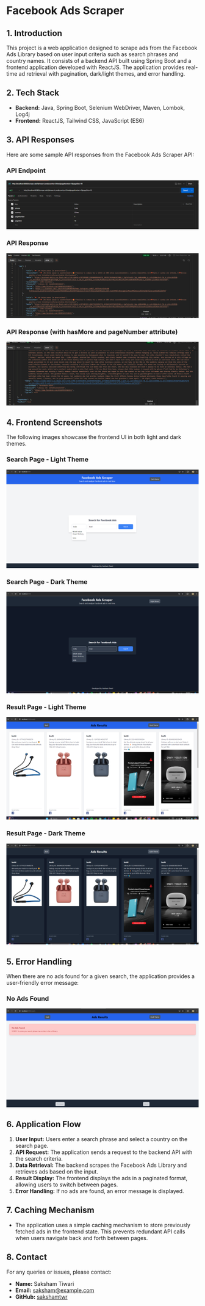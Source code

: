 
# Facebook Ads Scraper

## 1. Introduction
This project is a web application designed to scrape ads from the Facebook Ads Library based on user input criteria such as search phrases and country names. It consists of a backend API built using Spring Boot and a frontend application developed with ReactJS. The application provides real-time ad retrieval with pagination, dark/light themes, and error handling.

## 2. Tech Stack
- **Backend:** Java, Spring Boot, Selenium WebDriver, Maven, Lombok, Log4j
- **Frontend:** ReactJS, Tailwind CSS, JavaScript (ES6)

## 3. API Responses
Here are some sample API responses from the Facebook Ads Scraper API:

### API Endpoint
![API URL](images/api_url.png)

### API Response 
![API Response 1](images/api_response_1.png)

### API Response (with hasMore and pageNumber attribute)
![API Response 2](images/api_response_2.png)

## 4. Frontend Screenshots
The following images showcase the frontend UI in both light and dark themes.

### Search Page - Light Theme
![Search Page Light Theme](images/search_page_light_theme.png)

### Search Page - Dark Theme
![Search Page Dark Theme](images/search_page_dark_theme.png)

### Result Page - Light Theme
![Result Page Light Theme](images/result_page_light_theme.png)

### Result Page - Dark Theme
![Result Page Dark Theme](images/result_page_dark_theme.png)

## 5. Error Handling
When there are no ads found for a given search, the application provides a user-friendly error message:

### No Ads Found
![Error Handling](images/error_handling.png)

## 6. Application Flow
1. **User Input:** Users enter a search phrase and select a country on the search page.
2. **API Request:** The application sends a request to the backend API with the search criteria.
3. **Data Retrieval:** The backend scrapes the Facebook Ads Library and retrieves ads based on the input.
4. **Result Display:** The frontend displays the ads in a paginated format, allowing users to switch between pages.
5. **Error Handling:** If no ads are found, an error message is displayed.

## 7. Caching Mechanism
- The application uses a simple caching mechanism to store previously fetched ads in the frontend state. This prevents redundant API calls when users navigate back and forth between pages.

## 8. Contact
For any queries or issues, please contact:

- **Name:** Saksham Tiwari
- **Email:** saksham@example.com
- **GitHub:** [sakshamtwr](https://github.com/saksham21-code)
